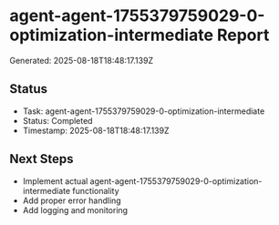 # agent-agent-1755379759029-0-optimization-intermediate Report

Generated: 2025-08-18T18:48:17.139Z

## Status
- Task: agent-agent-1755379759029-0-optimization-intermediate
- Status: Completed
- Timestamp: 2025-08-18T18:48:17.139Z

## Next Steps
- Implement actual agent-agent-1755379759029-0-optimization-intermediate functionality
- Add proper error handling
- Add logging and monitoring
